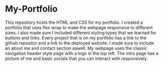 # My-Portfolio

This repository hosts the HTML and CSS for my portfolio. I created a portfolio that uses flex wrap to make the webpage responsive to different sizes. I also made sure I included different styling types that we learned for buttons and links. Every project that is on my portfolio has a link to the github repositor and a link to the deployed website. I made sure to include an about me and contact section aswell. My webpage uses the classic navigation header style page with a logo in the top left. The intro page has a picture of me and basic socials that you can interact with responsively.
